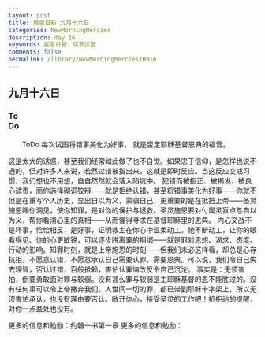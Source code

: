 ```yaml
---
layout: post
title: 晨恩日新 九月十六日
categories: NewMorningMercies
description: day 16
keywords: 晨恩日新，保罗区普
comments: false
permalink: /library/NewMorningMercies/0916
---
```


## 九月十六日

### To <br> Do

&emsp;&emsp;ToDo
每次试图将错事美化为好事，
就是否定耶稣基督恩典的福音。
 
这是太大的诱惑，甚至我们经常如此做了也不自觉。如果忠于信仰，是怎样也说不通的，但对许多人来说，若然过错被指出来，这就是即时反应。当这反应变成习惯，我们想也不用想，自自然然就会落入陷坑中。
犯错而被指正、被揭发、被良心谴责，而你选择砌词狡辩——就是拒绝认错，甚至将错事美化为好事——你就不但是在重写个人历史，显出自以为义，蒙骗自己，更重要的是在抵挡上帝——圣灵施恩赐你洞见，使你知罪，是对你的保护与拯救。圣灵施恩要对付属灵盲点与自以为义，帮你看清心里的真相——从而懂得寻求在基督耶稣里的恩典。
内心交战不是坏事，恰恰相反，是好事，证明救主在你心中温柔动工。祂不断动工，让你的眼看得见、你的心更敏锐，可以逐步脱离罪的捆绑——就是罪对思想、渴求、态度、行动的影响。知罪时刻，就是上帝施恩的时刻——但我们未必这样看，却总是心存抗拒，不愿意认错，不愿意承认自己需要认罪、需要恩典。可以说，我们令自己失去理智，否认过错，百般抵赖，害怕认罪悔改反令自己沉沦。
事实是：无须害怕，倒要勇敢面对罪与软弱。没有甚么罪与软弱是主耶稣基督的恩不能胜过的。没有任何事可以令上帝撇弃我们。人世间一切的罪，都已带到耶稣十字架上，所以无须害怕承认，也没有理由要否认。敞开你心，接受圣灵的工作吧！抗拒祂的提醒，对你一点益处也没有。
 
更多的信息和勉励：约翰一书第一章
更多的信息和勉励：[]()
